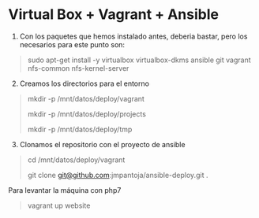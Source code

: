 # Virtual Box + Vagrant + Ansible

1. Con los paquetes que hemos instalado antes, deberia bastar, pero los necesarios para este punto son:

> sudo apt-get install -y virtualbox virtualbox-dkms ansible git vagrant nfs-common nfs-kernel-server

2. Creamos los directorios para el entorno

> mkdir -p /mnt/datos/deploy/vagrant
>
> mkdir -p /mnt/datos/deploy/projects
> 
> mkdir -p /mnt/datos/deploy/tmp

3. Clonamos el repositorio con el proyecto de ansible

> cd /mnt/datos/deploy/vagrant
>
> git clone git@github.com:jmpantoja/ansible-deploy.git .
>

Para levantar la máquina con php7
> vagrant up website

